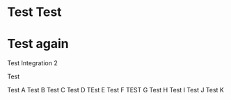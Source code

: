 # Test Test
# Test again
Test Integration 2

Test

Test A
Test B
Test C
Test D
TEst E
Test F
TEST G
Test H
Test I
Test J
Test K